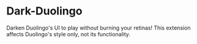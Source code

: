 # Dark-Duolingo
Darken Duolingo's UI to play without burning your retinas!  This extension affects Duolingo's style only, not its functionality.
